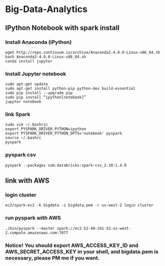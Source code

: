 # Big-Data-Analytics
## IPython Notebook with spark install 

### Install Anaconda (iPython)
```
wget http://repo.continuum.io/archive/Anaconda2-4.0.0-Linux-x86_64.sh
bash Anaconda2-4.0.0-Linux-x86_64.sh
conda install jupyter
```
### Install Jupyter notebook
```
sudo apt-get update
sudo apt-get install python-pip python-dev build-essential
sudo pip install --upgrade pip
sudo pip install “ipython[notebook]”
jupyter notebook
```
### link Spark
```
sudo vim ~/.bashric
export PYSPARK_DRIVER_PYTHON=ipython
export PYSPARK_DRIVER_PYTHON_OPTS='notebook' pyspark
source ~/.bashrc
pyspark
```
### pyspark csv
```
pyspark --packages com.databricks:spark-csv_2.10:1.4.0
```

## link with AWS
### login cluster
```
ec2/spark-ec2 -k bigdata -i bigdata.pem -r us-west-2 login cluster
```
### run pyspark with AWS
```
./bin/pyspark --master spark://ec2-52-40-241-52.us-west-2.compute.amazonaws.com:7077
```
### Notice! You should export AWS_ACCESS_KEY_ID and AWS_SECRET_ACCESS_KEY in your shell, and bigdata.pem is necessary, please PM me if you want.
